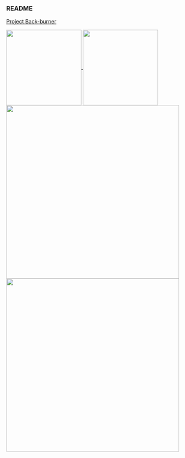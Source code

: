 ### README

[Project Back-burner](https://jarnachao09.notion.site/jarnachao09/Project-Back-burner-665f27ae5ce644379da7a0da0e4a30a5)

<a href="https://github.com/anuraghazra/github-readme-stats">
  <img height=200 align="center" src="https://github-readme-stats.vercel.app/api?username=jarnachao09&theme=radical&rank_icon=github" />
</a>
<a href="https://github.com/anuraghazra/convoychat">
  <img height=200 align="center" src="https://github-readme-stats.vercel.app/api/top-langs/?username=jarnachao09&hide=html,cmake,Jupyter%20Notebook,Tex&theme=radical&layout=compact&card_width=377" />
</a>

<!--
<a href="https://github.com/JarnaChao09/Koffect">
  <img width=460 align="center" src="https://github-readme-stats.vercel.app/api/pin/?username=jarnachao09&theme=radical&repo=Koffect" />
</a>
<br/>
-->
<a href="https://github.com/JarnaChao09/Kotrix">
  <img width=460 align="center" src="https://github-readme-stats.vercel.app/api/pin/?username=jarnachao09&theme=radical&card_width=320&repo=Kotrix" />
</a>
<a href="https://github.com/JarnaChao09/Regex.kt">
  <img width=460 align="center" src="https://github-readme-stats.vercel.app/api/pin/?username=jarnachao09&theme=radical&card_width=320&repo=Regex.kt" />
</a>
